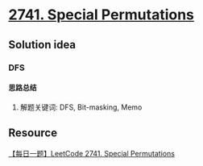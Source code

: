 # [2741. Special Permutations](https://leetcode.com/problems/special-permutations/)

## Solution idea
### DFS
#### 思路总结
1. 解题关键词: DFS, Bit-masking, Memo

## Resource
[【每日一题】LeetCode 2741. Special Permutations](https://www.youtube.com/watch?v=ZUruog4jcE4&ab_channel=HuifengGuan)